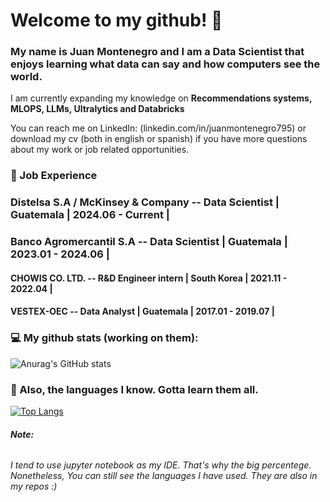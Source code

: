 # Welcome to my github! :wave:

### My name is Juan Montenegro and I am a Data Scientist that enjoys learning what data can say and how computers see the world. 

I am currently expanding my knowledge on **Recommendations systems, MLOPS, LLMs, Ultralytics and Databricks**

You can reach me on LinkedIn: (linkedin.com/in/juanmontenegro795) or download my cv (both in english or spanish) if you have more questions about my work or job related opportunities. 

### :office: Job Experience 

### **Distelsa S.A  / McKinsey & Company  -- Data Scientist | Guatemala | 2024.06 - Current |**

### **Banco Agromercantil S.A -- Data Scientist | Guatemala | 2023.01 - 2024.06 |**

#### **CHOWIS CO. LTD. -- R&D Engineer intern | South Korea | 2021.11 - 2022.04 |**

#### **VESTEX-OEC -- Data Analyst | Guatemala | 2017.01 - 2019.07 |**

### :computer: My github stats (working on them):

![Anurag's GitHub stats](https://github-readme-stats.vercel.app/api?username=juananmonte&show_icons=true&theme=tokyonight&hide_border=true&show_icons=true)

### :page_facing_up: Also, the languages I know. Gotta learn them all.

[![Top Langs](https://github-readme-stats.vercel.app/api/top-langs/?username=juananmonte&layout=compact)](https://github.com/anuraghazra/github-readme-stats)

###### **Note:** 
###### I tend to use jupyter notebook as my IDE. That's why the big percentege. Nonetheless, You can still see the languages I have used. They are also in my repos :)
